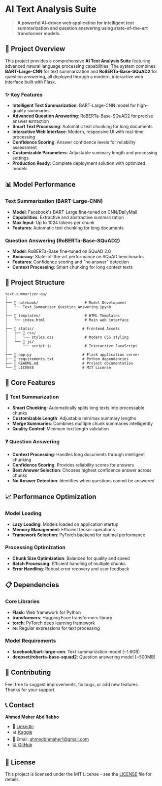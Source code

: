 # AI Text Analysis Suite

> **A powerful AI-driven web application for intelligent text summarization and question answering using state-of-the-art transformer models.**

## 🎯 Project Overview

This project provides a comprehensive **AI Text Analysis Suite** featuring advanced natural language processing capabilities. The system combines **BART-Large-CNN** for text summarization and **RoBERTa-Base-SQuAD2** for question answering, all deployed through a modern, interactive web interface built with Flask.

### ✨ Key Features

- **Intelligent Text Summarization**: BART-Large-CNN model for high-quality summaries
- **Advanced Question Answering**: RoBERTa-Base-SQuAD2 for precise answer extraction
- **Smart Text Processing**: Automatic text chunking for long documents
- **Interactive Web Interface**: Modern, responsive UI with real-time processing
- **Confidence Scoring**: Answer confidence levels for reliability assessment
- **Customizable Parameters**: Adjustable summary length and processing settings
- **Production Ready**: Complete deployment solution with optimized models

## 📊 Model Performance

### Text Summarization (BART-Large-CNN)
- **Model**: Facebook's BART-Large fine-tuned on CNN/DailyMail
- **Capabilities**: Extractive and abstractive summarization
- **Max Input**: Up to 1024 tokens per chunk
- **Features**: Automatic text chunking for long documents

### Question Answering (RoBERTa-Base-SQuAD2)
- **Model**: RoBERTa-Base fine-tuned on SQuAD 2.0
- **Accuracy**: State-of-the-art performance on SQuAD benchmarks
- **Features**: Confidence scoring and "no answer" detection
- **Context Processing**: Smart chunking for long context texts

## 📁 Project Structure

```
text-summarizer-qa/
│
├── 📁 notebook/                     # Model Development
│   └── Text_Summarizer_Question_Answering.ipynb
│
├── 📁 templates/                    # HTML Templates
│   └── index.html                  # Main web interface
│
├── 📁 static/                      # Frontend Assets
│   ├── 📁 css/
│   │   └── styles.css              # Modern CSS styling
│   └── 📁 js/
│       └── script.js               # Interactive JavaScript
│
├── 📄 app.py                       # Flask application server
├── 📄 requirements.txt             # Python dependencies
├── 📄 README.md                    # Project documentation
└── 📄 LICENSE                      # MIT License
```

## 🔧 Core Features

### 📄 Text Summarization
- **Smart Chunking**: Automatically splits long texts into processable chunks
- **Customizable Length**: Adjustable min/max summary lengths
- **Merge Summaries**: Combines multiple chunk summaries intelligently
- **Quality Control**: Minimum text length validation

### ❓ Question Answering
- **Context Processing**: Handles long documents through intelligent chunking
- **Confidence Scoring**: Provides reliability scores for answers
- **Best Answer Selection**: Chooses highest confidence answer across chunks
- **No Answer Detection**: Identifies when questions cannot be answered


## 📈 Performance Optimization

### Model Loading
- **Lazy Loading**: Models loaded on application startup
- **Memory Management**: Efficient tensor operations
- **Framework Selection**: PyTorch backend for optimal performance

### Processing Optimization
- **Chunk Size Optimization**: Balanced for quality and speed
- **Batch Processing**: Efficient handling of multiple chunks
- **Error Handling**: Robust error recovery and user feedback


## 📋 Dependencies

### Core Libraries
- **Flask**: Web framework for Python
- **transformers**: Hugging Face transformers library
- **torch**: PyTorch deep learning framework
- **re**: Regular expressions for text processing

### Model Requirements
- **facebook/bart-large-cnn**: Text summarization model (~1.6GB)
- **deepset/roberta-base-squad2**: Question answering model (~500MB)


## 🤝 Contributing

Feel free to suggest improvements, fix bugs, or add new features.  
Thanks for your support.

## 📞 Contact

**Ahmed Maher Abd Rabbo**
- 💼 [LinkedIn](https://www.linkedin.com/in/ahmed-maherr/)
- 📊 [Kaggle](https://kaggle.com/ahmedmaherabdrabbo)
- 📧 Email: ahmedbnmaher1@gmail.com
- 💻 [GitHub](https://github.com/AhmedMaherAbdRabbo)

## 📜 License
This project is licensed under the MIT License - see the [LICENSE](LICENSE) file for details.
